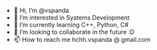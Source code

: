 - 👋 Hi, I’m @vspanda
- 👀 I’m interested in Systems Development
- 🌱 I’m currently learning C++, Python, C#
- 💞️ I’m looking to collaborate in the future :D
- 📫 How to reach me hchh.vspanda @ gmail.com

<!---
vspanda/vspanda is a ✨ special ✨ repository because its `README.md` (this file) appears on your GitHub profile.
You can click the Preview link to take a look at your changes.
--->
